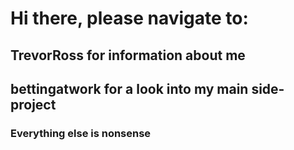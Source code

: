 # Hi there, please navigate to:
## TrevorRoss for information about me
## bettingatwork for a look into my main side-project
### Everything else is nonsense

<!---
trossco84/trossco84 is a ✨ special ✨ repository because its `README.md` (this file) appears on your GitHub profile.
You can click the Preview link to take a look at your changes.
--->
